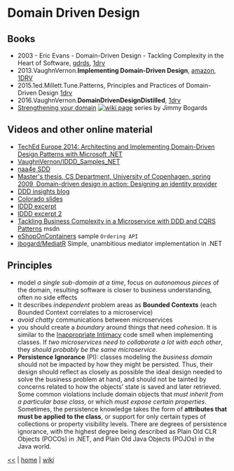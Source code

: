 # Domain Driven Design

## Books

- 2003 - Eric Evans - Domain-Driven Design - Tackling Complexity in the Heart of Software, [gdrds](https://www.goodreads.com/book/show/179133.Domain_Driven_Design), [1drv](https://1drv.ms/b/s!As0cxZAk26SzjMBp0PF88ubDcye0PA)
- 2013.VaughnVernon.**Implementing Domain-Driven Design**, [amazon](https://www.amazon.com/Implementing-Domain-Driven-Design-Vaughn-Vernon/dp/0321834577/ref=s9u_psimh_gw_i2?_encoding=UTF8&fpl=fresh&pd_rd_i=0321834577&pd_rd_r=DSAP65H1JA0MXN8BX491&pd_rd_w=fHcI2&pd_rd_wg=kOyxf&pf_rd_m=ATVPDKIKX0DER&pf_rd_s=&pf_rd_r=E11CJ6Q3S8VB3B0KQC41&pf_rd_t=36701&pf_rd_p=2a4fafb6-9fdc-425a-aee8-c82daa7b18ed&pf_rd_i=desktop), [1DRV](https://1drv.ms/b/s!As0cxZAk26SzjMBeDqClRqeMZggYfA)
- 2015.1ed.Millett.Tune.Patterns, Principles and Practices of Domain-Driven Design [1drv](https://1drv.ms/b/s!As0cxZAk26SzjMBorG7WxjcpxYpRKg)
- 2016.VaughnVernon.**DomainDrivenDesignDistilled**, [1drv](https://onedrive.live.com/embed?cid=B3A4DB2490C51CCD&resid=B3A4DB2490C51CCD%21204895&authkey=AJxhhLaCMUQdqEY&em=2)
- [Strengthening your domain](./domain-strength.md) [![wiki page](https://img.shields.io/badge/wiki-page-green.svg)](./domain-strength.md) series by Jimmy Bogards

## Videos and other online material

- [TechEd Europe 2014: Architecting and Implementing Domain-Driven Design Patterns with Microsoft .NET](https://channel9.msdn.com/Events/TechEd/Europe/2014/DEV-B211)
- [VaughnVernon/IDDD_Samples_NET](https://github.com/VaughnVernon/IDDD_Samples_NET)
- [naa4e SDD](http://sddconf.com/brands/sdd/library/Architecting_Implementing_DDD_Patterns.pdf)
- [Master's thesis, CS Department, University of Copenhagen, spring 2009, Domain-driven design in action: Designing an identity provider](http://www.diku.dk/forskning/performance-engineering/Klaus/speciale.pdf)
- [DDD insights blog](http://effective-ddd.blogspot.ro/2015/12/strategic-domain-driven-design.html)
- [Colorado slides](https://www.cs.colorado.edu/~kena/classes/5448/f12/presentation-materials/roads.pdf)
- [IDDD excerpt](http://ptgmedia.pearsoncmg.com/images/9780321834577/samplepages/0321834577.pdf)
- [IDDD excerpt 2](https://books.google.ro/books?id=X7DpD5g3VP8C&pg=PA1&hl=ro&source=gbs_toc_r&cad=4#v=onepage&q&f=false)
- [Tackling Business Complexity in a Microservice with DDD and CQRS Patterns](https://docs.microsoft.com/en-us/dotnet/standard/microservices-architecture/microservice-ddd-cqrs-patterns/) msdn
- [eShopOnContainers](https://github.com/dotnet-architecture/eShopOnContainers/tree/master/src/Services/Ordering) sample `Ordering API`
- [jbogard/MediatR](https://github.com/jbogard/MediatR) Simple, unambitious mediator implementation in .NET

## Principles

- model _a single sub-domain at a time_, focus on _autonomous pieces_ of the domain, resulting software is closer to business understanding, often no side effects
- It describes _independent_ problem areas as **Bounded Contexts** (each Bounded Context correlates to a microservice)
- _avoid chatty_ communications between microservices
- you should create a _boundary_ around things that need _cohesion_. It is similar to the [Inappropriate Intimacy](https://sourcemaking.com/refactoring/smells/inappropriate-intimacy) code smell when implementing classes. If _two microservices need to collaborate a lot with each other_, they _should probably be the same microservice_.
- **Persistence Ignorance** (PI): classes modeling the _business domain_ should not be impacted by how they might be persisted. Thus, their design should reflect as closely as possible the ideal design needed to solve the business problem at hand, and should not be tainted by concerns related to how the objects’ state is saved and later retrieved. Some common violations include domain objects that _must inherit from a particular base class_, or which _must expose certain properties_. Sometimes, the persistence knowledge takes the form of **attributes that must be applied to the class**, or support for only certain types of collections or property visibility levels. There are degrees of persistence ignorance, with the highest degree being described as Plain Old CLR Objects (POCOs) in .NET, and Plain Old Java Objects (POJOs) in the Java world.

[<<](../OOP.md)
|
[home](../README.md)
|
[wiki](https://github.com/illegitimis/Tutorial/wiki)